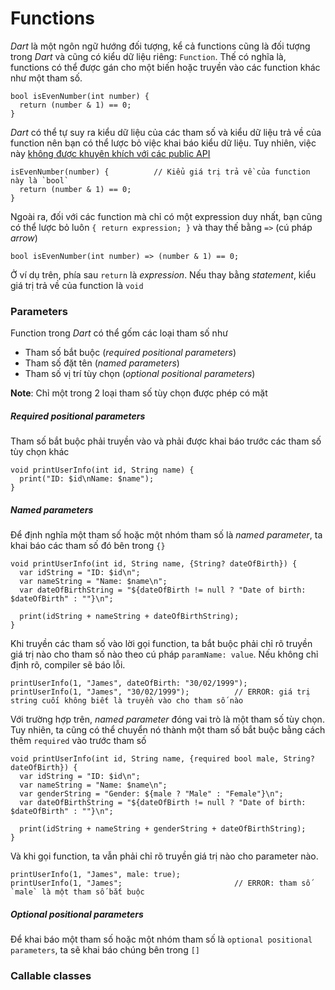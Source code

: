 # Functions

*Dart* là một ngôn ngữ hướng đối tượng, kể cả functions cũng là đối tượng trong *Dart* và cũng có kiểu dữ liệu riêng: `Function`. Thế có nghĩa là, functions có thể được gán cho một biến hoặc truyền vào các function khác như một tham số.
```
bool isEvenNumber(int number) {
  return (number & 1) == 0;
}
```

*Dart* có thể tự suy ra kiểu dữ liệu của các tham số và kiểu dữ liệu trả về của function nên bạn có thể lược bỏ việc khai báo kiểu dữ liệu. Tuy nhiên, việc này [không được khuyên khích với các public API](https://dart.dev/guides/language/effective-dart/design#prefer-type-annotating-public-fields-and-top-level-variables-if-the-type-isnt-obvious)
```
isEvenNumber(number) {          // Kiểu giá trị trả về của function này là `bool`
  return (number & 1) == 0;
}
```

Ngoài ra, đối với các function mà chỉ có một expression duy nhất, bạn cũng có thể lược bỏ luôn `{ return expression; }` và thay thế bằng `=>` (cú pháp *arrow*)
```
bool isEvenNumber(int number) => (number & 1) == 0;
```
Ở ví dụ trên, phía sau `return` là *expression*. Nếu thay bằng *statement*, kiểu giá trị trả về của function là `void`

### Parameters

Function trong *Dart* có thể gốm các loại tham số như
* Tham số bắt buộc (*required positional parameters*)
* Tham số đặt tên (*named parameters*)
* Tham số vị trí tùy chọn (*optional positional parameters*)

**Note**: Chỉ một trong 2 loại tham số tùy chọn được phép có mặt

##### Required positional parameters

Tham số bắt buộc phải truyền vào và phải được khai báo trước các tham số tùy chọn khác
```
void printUserInfo(int id, String name) {
  print("ID: $id\nName: $name");
}
```

##### Named parameters

Để định nghĩa một tham số hoặc một nhóm tham số là *named parameter*, ta khai báo các tham số đó bên trong `{}`
```
void printUserInfo(int id, String name, {String? dateOfBirth}) {
  var idString = "ID: $id\n";
  var nameString = "Name: $name\n";
  var dateOfBirthString = "${dateOfBirth != null ? "Date of birth: $dateOfBirth" : ""}\n";

  print(idString + nameString + dateOfBirthString);
}
```

Khi truyền các tham số vào lời gọi function, ta bắt buộc phải chỉ rõ truyền giá trị nào cho tham số nào theo cú pháp `paramName: value`. Nếu không chỉ định rõ, compiler sẽ báo lỗi.
```
printUserInfo(1, "James", dateOfBirth: "30/02/1999");
printUserInfo(1, "James", "30/02/1999");          // ERROR: giá trị string cuối không biết là truyền vào cho tham số nào
```

Với trường hợp trên, *named parameter* đóng vai trò là một tham số tùy chọn. Tuy nhiên, ta cũng có thể chuyển nó thành một tham số bắt buộc bằng cách thêm `required` vào trước tham số
```
void printUserInfo(int id, String name, {required bool male, String? dateOfBirth}) {
  var idString = "ID: $id\n";
  var nameString = "Name: $name\n";
  var genderString = "Gender: ${male ? "Male" : "Female"}\n";
  var dateOfBirthString = "${dateOfBirth != null ? "Date of birth: $dateOfBirth" : ""}\n";

  print(idString + nameString + genderString + dateOfBirthString);
}
```

Và khi gọi function, ta vẫn phải chỉ rõ truyền giá trị nào cho parameter nào.
```
printUserInfo(1, "James", male: true);
printUserInfo(1, "James";                         // ERROR: tham số `male` là một tham số bắt buộc
```

##### Optional positional parameters

Để khai báo một tham số hoặc một nhóm tham số là `optional positional parameters`, ta sẽ khai báo chúng bên trong `[]`
### Callable classes
